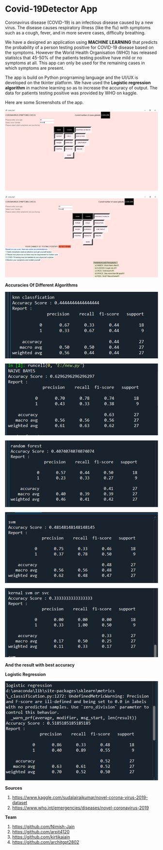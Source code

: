 # Covid-19Detector App

Coronavirus disease (COVID-19) is an infectious disease caused by a new virus.
The disease causes respiratory illness (like the flu) with symptoms such as a cough, fever, and in more severe cases, difficulty breathing.

We have a designed an application using **MACHINE LEARNING** that predicts the probability of a person testing positive for COVID-19 disease based on the symptoms. However the World Health Organisation (WHO) has released statistcs that 45-50% of the patients testing positive have mild or no symptoms at all.
This app can only be used for the remaining cases in which symptoms are present.

The app is build on Python progrraming language and the UI/UX is developed on the tkinter platform. We have used the **Logistic regression algorithm** in machine learning so as to increase the accuracy of output. The data for patients testing positive was provided by WHO on kaggle.

Here are some Screenshots of the app.

![Screenshot_1](CovidSS_11.png)

![Screenshot 2](CovidSS_12.png)

**Accuracies Of Different Algorithms**

![KNN](Accuracy-KNN.png)

![Naive_Bayes](Accuracy-naive_bayes.png)

![Random_Forest](Accuracy-Random_forest.png)

![SVC](Accuracy-svc.png)

![SVM](Accuracy-svm.png)

**And the result with best accuracy**

**Logistic Regression**

![Logistic_Regression](Accuracy-Logistic_Regression.png)

**Sources**
1. https://www.kaggle.com/sudalairajkumar/novel-corona-virus-2019-dataset
2. https://www.who.int/emergencies/diseases/novel-coronavirus-2019

**Team**
1. https://github.com/Nimish-Jain
2. https://github.com/arpit4120
3. https://github.com/kirtikajain
4. https://github.com/architgpt2802
